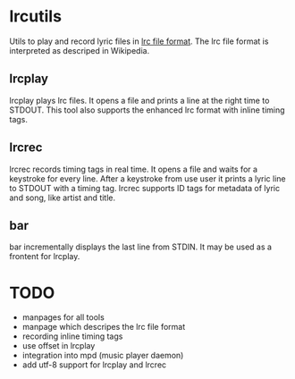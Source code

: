 lrcutils
========

Utils to play and record lyric files in
[lrc file format](http://en.wikipedia.org/wiki/LRC_\(file_format\)).
The lrc file format is interpreted as descriped in Wikipedia.

## lrcplay
lrcplay plays lrc files.
It opens a file and prints a line at the right time to STDOUT.
This tool also supports the enhanced lrc format with inline timing tags.

## lrcrec
lrcrec records timing tags in real time.
It opens a file and waits for a keystroke for every line.
After a keystroke from use user it prints a lyric line to STDOUT with a timing
tag.
lrcrec supports ID tags for metadata of lyric and song, like artist and title.

## bar
bar incrementally displays the last line from STDIN.
It may be used as a frontent for lrcplay.

# TODO
* manpages for all tools
* manpage which descripes the lrc file format
* recording inline timing tags
* use offset in lrcplay
* integration into mpd (music player daemon)
* add utf-8 support for lrcplay and lrcrec
